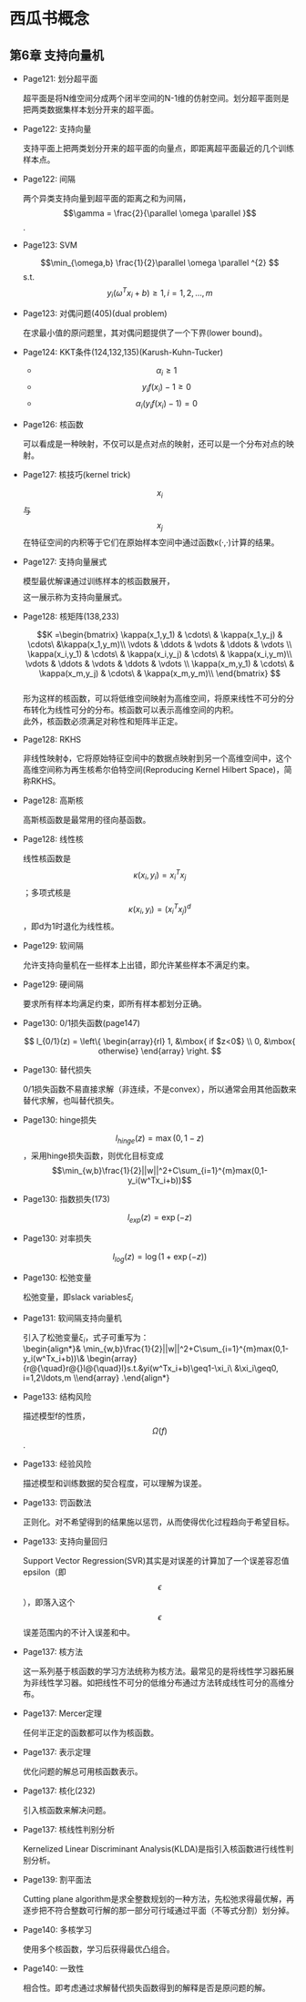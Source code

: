 # 西瓜书概念
## 第6章 支持向量机
- Page121: 划分超平面  

    超平面是将N维空间分成两个闭半空间的N-1维的仿射空间。划分超平面则是把两类数据集样本划分开来的超平面。
- Page122: 支持向量  

    支持平面上把两类划分开来的超平面的向量点，即距离超平面最近的几个训练样本点。
- Page122: 间隔  

    两个异类支持向量到超平面的距离之和为间隔，$$\gamma = \frac{2}{\parallel \omega \parallel }$$.
- Page123: SVM  

    $$\min_{\omega,b} \frac{1}{2}\parallel \omega \parallel ^{2} $$
    s.t. $$y_i(\omega ^{T}x_i+b)\geqslant 1, i=1,2,...,m$$
- Page123: 对偶问题(405)(dual problem)  

    在求最小值的原问题里，其对偶问题提供了一个下界(lower bound)。
- Page124: KKT条件(124,132,135)(Karush-Kuhn-Tucker)  

    - $$\alpha _i\geqslant 1$$
    - $$y_i f(x_i)-1\geqslant 0$$
    - $$\alpha _i(y_if(x_i)-1)=0$$
- Page126: 核函数  

    可以看成是一种映射，不仅可以是点对点的映射，还可以是一个分布对点的映射。
- Page127: 核技巧(kernel trick)  

    $$x_i$$与$$x_j$$在特征空间的内积等于它们在原始样本空间中通过函数κ(·,·)计算的结果。
- Page127: 支持向量展式   

    模型最优解课通过训练样本的核函数展开，$$$$这一展示称为支持向量展式。
- Page128: 核矩阵(138,233)  

    $$K
=\begin{bmatrix}
\kappa(x_1,y_1) & \cdots\ & \kappa(x_1,y_j) & \cdots\ &\kappa(x_1,y_m)\\
 \vdots & \ddots & \vdots & \ddots  & \vdots  \\
\kappa(x_i,y_1) & \cdots\  & \kappa(x_i,y_j)  & \cdots\ & \kappa(x_i,y_m)\\
 \vdots & \ddots & \vdots & \ddots  & \vdots  \\
\kappa(x_m,y_1) & \cdots\ & \kappa(x_m,y_j)  & \cdots\ & \kappa(x_m,y_m)\\
\end{bmatrix}
$$  
    形为这样的核函数，可以将低维空间映射为高维空间，将原来线性不可分的分布转化为线性可分的分布。核函数可以表示高维空间的内积。  
    此外，核函数必须满足对称性和矩阵半正定。
- Page128: RKHS

    非线性映射ϕ，它将原始特征空间中的数据点映射到另一个高维空间中，这个高维空间称为再生核希尔伯特空间(Reproducing Kernel Hilbert Space)，简称RKHS。
- Page128: 高斯核

    高斯核函数是最常用的径向基函数。
- Page128: 线性核  

    线性核函数是$$\kappa(x_i,y_i)=x_i^Tx_j$$；多项式核是$$\kappa(x_i,y_i)=(x_i^Tx_j)^d$$，即d为1时退化为线性核。
- Page129: 软间隔  

    允许支持向量机在一些样本上出错，即允许某些样本不满足约束。
- Page129: 硬间隔  

    要求所有样本均满足约束，即所有样本都划分正确。
- Page130: 0/1损失函数(page147)

    $$ l_{0/1}(z) = \left\{ \begin{array}{rl} 1, &\mbox{ if $z<0$} \\ 0, &\mbox{ otherwise} \end{array} \right. $$
- Page130: 替代损失  

    0/1损失函数不易直接求解（非连续，不是convex），所以通常会用其他函数来替代求解，也叫替代损失。
- Page130: hinge损失  

    $$l_{hinge}(z)=\max(0,1-z)$$，采用hinge损失函数，则优化目标变成$$\min_{w,b}\frac{1}{2}||w||^2+C\sum_{i=1}^{m}max(0,1-y_i(w^Tx_i+b))$$
- Page130: 指数损失(173)  

    $$l_{exp}(z)=\exp(-z)$$
- Page130: 对率损失

    $$l_{log}(z)=\log(1+\exp(-z))$$
- Page130: 松弛变量  

    松弛变量，即slack variables$\xi_i$
- Page131: 软间隔支持向量机

    引入了松弛变量$\xi_i$，式子可重写为：  
    \begin{align*}& \min_{w,b}\frac{1}{2}||w||^2+C\sum_{i=1}^{m}max(0,1-y_i(w^Tx_i+b))\\& \begin{array}{r@{\quad}r@{}l@{\quad}l}s.t.&yi(w^Tx_i+b)\geq1-\xi_i\\ &\xi_i\geq0, i=1,2\ldots,m  \\\end{array} .\end{align*}
- Page133: 结构风险  

    描述模型f的性质，$$\Omega(f)$$.
- Page133: 经验风险  

    描述模型和训练数据的契合程度，可以理解为误差。
- Page133: 罚函数法  

    正则化。对不希望得到的结果施以惩罚，从而使得优化过程趋向于希望目标。
- Page133: 支持向量回归  

    Support Vector Regression(SVR)其实是对误差的计算加了一个误差容忍值epsilon（即$$\epsilon$$），即落入这个$$\epsilon$$误差范围内的不计入误差和中。
- Page137: 核方法

    这一系列基于核函数的学习方法统称为核方法。最常见的是将线性学习器拓展为非线性学习器。如把线性不可分的低维分布通过方法转成线性可分的高维分布。
- Page137: Mercer定理

    任何半正定的函数都可以作为核函数。
- Page137: 表示定理

    优化问题的解总可用核函数表示。
- Page137: 核化(232)

    引入核函数来解决问题。
- Page137: 核线性判别分析

    Kernelized Linear Discriminant Analysis(KLDA)是指引入核函数进行线性判别分析。
- Page139: 割平面法

    Cutting plane algorithm是求全整数规划的一种方法，先松弛求得最优解，再逐步把不符合整数可行解的那一部分可行域通过平面（不等式分割）划分掉。
- Page140: 多核学习

    使用多个核函数，学习后获得最优凸组合。
- Page140: 一致性

    相合性。即考虑通过求解替代损失函数得到的解释是否是原问题的解。
